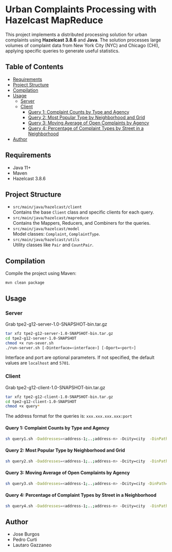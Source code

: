 # Urban Complaints Processing with Hazelcast MapReduce

This project implements a distributed processing solution for urban complaints using **Hazelcast 3.8.6** and **Java**. The solution processes large volumes of complaint data from New York City (NYC) and Chicago (CHI), applying specific queries to generate useful statistics.

## Table of Contents

- [Requirements](#requirements)
- [Project Structure](#project-structure)
- [Compilation](#compilation)
- [Usage](#usage)
  - [Server](#server)
  - [Client](#client)
    - [Query 1: Complaint Counts by Type and Agency](#query-1-complaint-counts-by-type-and-agency)
    - [Query 2: Most Popular Type by Neighborhood and Grid](#query-2-most-popular-type-by-neighborhood-and-grid)
    - [Query 3: Moving Average of Open Complaints by Agency](#query-3-moving-average-of-open-complaints-by-agency)
    - [Query 4: Percentage of Complaint Types by Street in a Neighborhood](#query-4-percentage-of-complaint-types-by-street-in-a-neighborhood)
- [Author](#author)

## Requirements

- Java 11+
- Maven
- Hazelcast 3.8.6

## Project Structure

- `src/main/java/hazelcast/client`  
  Contains the base `Client` class and specific clients for each query.
- `src/main/java/hazelcast/mapreduce`  
  Contains the Mappers, Reducers, and Combiners for the queries.
- `src/main/java/hazelcast/model`  
  Model classes: `Complaint`, `ComplaintType`.
- `src/main/java/hazelcast/utils`  
  Utility classes like `Pair` and `CountPair`.


## Compilation

Compile the project using Maven:

```
mvn clean package
```

## Usage
### Server
Grab tpe2-g12-server-1.0-SNAPSHOT-bin.tar.gz 
```bash
tar xfz tpe2-g12-server-1.0-SNAPSHOT-bin.tar.gz 
cd tpe2-g12-server-1.0-SNAPSHOT
chmod +x run-sever.sh  
./run-server.sh [-Dinterface=<interface>] [-Dport=<port>]
```
Interface and port are optional parameters. If not specified, the default values are `localhost` and `5701`.

### Client
Grab tpe2-g12-client-1.0-SNAPSHOT-bin.tar.gz
```bash
tar xfz tpe2-g12-client-1.0-SNAPSHOT-bin.tar.gz 
cd tpe2-g12-client-1.0-SNAPSHOT
chmod +x query*  
```

The address format for the queries is:
```xxx.xxx.xxx.xxx:port```

#### Query 1: Complaint Counts by Type and Agency
```bash
sh query1.sh -Daddresses=<address-1;..;address-n> -Dcity=city  -DinPath=/path/to/input -DoutPath=/path/to/oputput
```
#### Query 2: Most Popular Type by Neighborhood and Grid
```bash
sh query2.sh -Daddresses=<address-1;..;address-n> -Dcity=city  -DinPath=/path/to/input -DoutPath=/path/to/oputput -Dq=0.1
```
#### Query 3: Moving Average of Open Complaints by Agency
```bash
sh query3.sh -Daddresses=<address-1;..;address-n> -Dcity=city -DinPath=/path/to/input -DoutPath=/path/to/oputput -Dw=window
```
#### Query 4: Percentage of Complaint Types by Street in a Neighborhood
```bash
sh query4.sh -Daddresses=<address-1;..;address-n> -Dcity=city  -DinPath=/path/to/input -DoutPath=/path/to/oputput -Dneighbourhood=BOROUGH_NAME
```

## Author
- Jose Burgos
- Pedro Curti
- Lautaro Gazzaneo